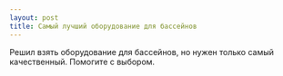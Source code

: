 ```yaml
---
layout: post 
title: Самый лучший оборудование для бассейнов 
--- 
```

Решил взять оборудование для бассейнов, но нужен только самый качественный. Помогите с выбором.